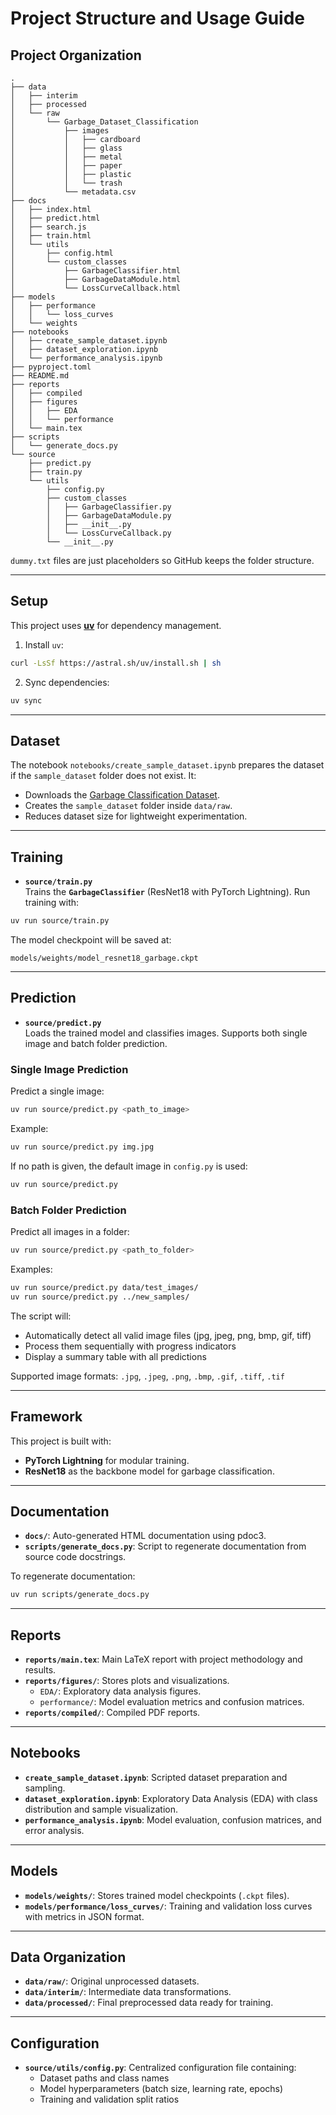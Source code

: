 # Project Structure and Usage Guide
## Project Organization
```
.
├── data
│   ├── interim
│   ├── processed
│   └── raw
│       └── Garbage_Dataset_Classification
│           ├── images
│           │   ├── cardboard
│           │   ├── glass
│           │   ├── metal
│           │   ├── paper
│           │   ├── plastic
│           │   └── trash
│           └── metadata.csv
├── docs
│   ├── index.html
│   ├── predict.html
│   ├── search.js
│   ├── train.html
│   └── utils
│       ├── config.html
│       └── custom_classes
│           ├── GarbageClassifier.html
│           ├── GarbageDataModule.html
│           └── LossCurveCallback.html
├── models
│   ├── performance
│   │   └── loss_curves
│   └── weights
├── notebooks
│   ├── create_sample_dataset.ipynb
│   ├── dataset_exploration.ipynb
│   └── performance_analysis.ipynb
├── pyproject.toml
├── README.md
├── reports
│   ├── compiled
│   ├── figures
│   │   ├── EDA
│   │   └── performance
│   └── main.tex
├── scripts
│   └── generate_docs.py
└── source
    ├── predict.py
    ├── train.py
    └── utils
        ├── config.py
        ├── custom_classes
        │   ├── GarbageClassifier.py
        │   ├── GarbageDataModule.py
        │   ├── __init__.py
        │   └── LossCurveCallback.py
        └── __init__.py
```

`dummy.txt` files are just placeholders so GitHub keeps the folder structure.

---
## Setup
This project uses **[uv](https://github.com/astral-sh/uv)** for dependency management.  
1. Install `uv`:
```bash
curl -LsSf https://astral.sh/uv/install.sh | sh
```
2. Sync dependencies:
```bash
uv sync
```
---
## Dataset
The notebook `notebooks/create_sample_dataset.ipynb` prepares the dataset if the `sample_dataset` folder does not exist. It:
- Downloads the [Garbage Classification Dataset](https://www.kaggle.com/datasets/zlatan599/garbage-dataset-classification?resource=download).
- Creates the `sample_dataset` folder inside `data/raw`.
- Reduces dataset size for lightweight experimentation.
---
## Training
- **`source/train.py`**  
  Trains the **`GarbageClassifier`** (ResNet18 with PyTorch Lightning).
Run training with:
```bash
uv run source/train.py
```
The model checkpoint will be saved at:
```
models/weights/model_resnet18_garbage.ckpt
```
---
## Prediction
- **`source/predict.py`**  
  Loads the trained model and classifies images. Supports both single image and batch folder prediction.

### Single Image Prediction
Predict a single image:
```bash
uv run source/predict.py <path_to_image>
```
Example:
```bash
uv run source/predict.py img.jpg
```
If no path is given, the default image in `config.py` is used:
```bash
uv run source/predict.py
```

### Batch Folder Prediction
Predict all images in a folder:
```bash
uv run source/predict.py <path_to_folder>
```
Examples:
```bash
uv run source/predict.py data/test_images/
uv run source/predict.py ../new_samples/
```

The script will:
- Automatically detect all valid image files (jpg, jpeg, png, bmp, gif, tiff)
- Process them sequentially with progress indicators
- Display a summary table with all predictions

Supported image formats: `.jpg`, `.jpeg`, `.png`, `.bmp`, `.gif`, `.tiff`, `.tif`

---
## Framework
This project is built with:
- **PyTorch Lightning** for modular training.
- **ResNet18** as the backbone model for garbage classification.
---
## Documentation
- **`docs/`**: Auto-generated HTML documentation using pdoc3.
- **`scripts/generate_docs.py`**: Script to regenerate documentation from source code docstrings.

To regenerate documentation:
```bash
uv run scripts/generate_docs.py
```
---
## Reports
- **`reports/main.tex`**: Main LaTeX report with project methodology and results.  
- **`reports/figures/`**: Stores plots and visualizations.
  - `EDA/`: Exploratory data analysis figures.
  - `performance/`: Model evaluation metrics and confusion matrices.
- **`reports/compiled/`**: Compiled PDF reports.
---
## Notebooks
- **`create_sample_dataset.ipynb`**: Scripted dataset preparation and sampling.  
- **`dataset_exploration.ipynb`**: Exploratory Data Analysis (EDA) with class distribution and sample visualization.  
- **`performance_analysis.ipynb`**: Model evaluation, confusion matrices, and error analysis.
---
## Models
- **`models/weights/`**: Stores trained model checkpoints (`.ckpt` files).  
- **`models/performance/loss_curves/`**: Training and validation loss curves with metrics in JSON format.
---
## Data Organization
- **`data/raw/`**: Original unprocessed datasets.
- **`data/interim/`**: Intermediate data transformations.
- **`data/processed/`**: Final preprocessed data ready for training.
---
## Configuration
- **`source/utils/config.py`**: Centralized configuration file containing:
  - Dataset paths and class names
  - Model hyperparameters (batch size, learning rate, epochs)
  - Training and validation split ratios
